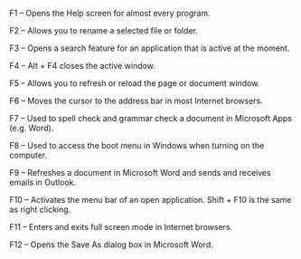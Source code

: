 F1 – Opens the Help screen for almost every program.

F2 – Allows you to rename a selected file or folder.

F3 – Opens a search feature for an application that is active at the moment.

F4 – Alt + F4 closes the active window.

F5 – Allows you to refresh or reload the page or document window.

F6 – Moves the cursor to the address bar in most Internet browsers.

F7 – Used to spell check and grammar check a document in Microsoft Apps (e.g. Word).

F8 – Used to access the boot menu in Windows when turning on the computer.

F9 – Refreshes a document in Microsoft Word and sends and receives emails in Outlook.

F10 – Activates the menu bar of an open application. Shift + F10 is the same as right clicking.

F11 – Enters and exits full screen mode in Internet browsers.

F12 – Opens the Save As dialog box in Microsoft Word.
